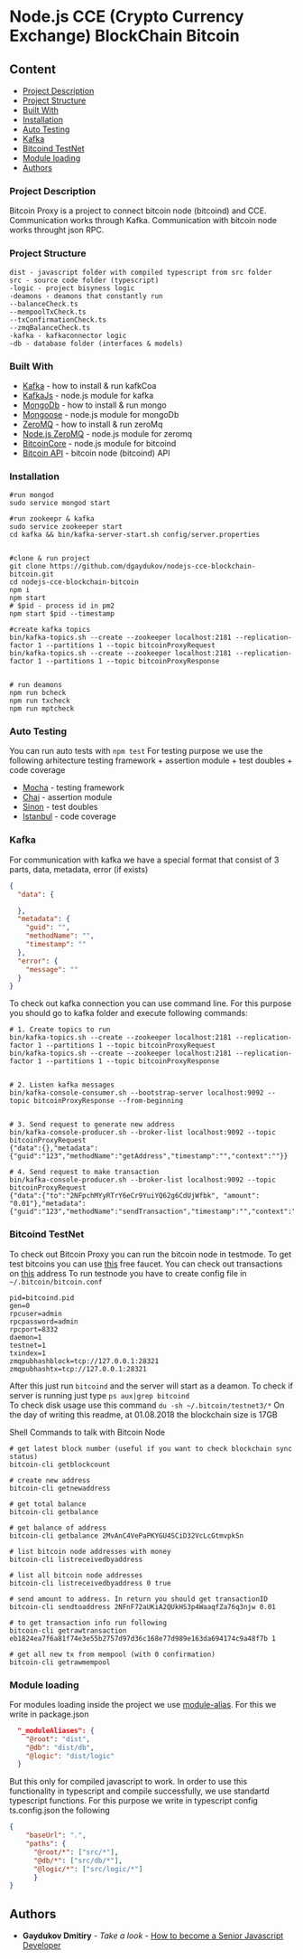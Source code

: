 # Node.js CCE (Crypto Currency Exchange) BlockChain Bitcoin 

## Content
* [Project Description](#project-description)
* [Project Structure](#project-structure)
* [Built With](#built-with)
* [Installation](#installation)
* [Auto Testing](#auto-testing)
* [Kafka](#kafka)
* [Bitcoind TestNet](#bitcoind-testnet)
* [Module loading](#module-loading)
* [Authors](#authors)

### Project Description
Bitcoin Proxy is a project to connect bitcoin node (bitcoind) and CCE. Communication works through Kafka. Communication with bitcoin node works
throught json RPC.

### Project Structure
```
dist - javascript folder with compiled typescript from src folder
src - source code folder (typescript)
-logic - project bisyness logic
-deamons - deamons that constantly run
--balanceCheck.ts
--mempoolTxCheck.ts
--txConfirmationCheck.ts
--zmqBalanceCheck.ts
-kafka - kafkaconnector logic
-db - database folder (interfaces & models)
```

### Built With

* [Kafka](https://kafka.apache.org/quickstart) - how to install & run kafkCoa
* [KafkaJs](https://www.npmjs.com/package/kafka-node) - node.js module for kafka
* [MongoDb](https://docs.mongodb.com/manual/tutorial/install-mongodb-on-ubuntu) - how to install & run mongo
* [Mongoose](https://www.npmjs.com/package/mongoose) - node.js module for mongoDb
* [ZeroMQ](http://zeromq.org) - how to install & run zeroMq
* [Node.js ZeroMQ](https://www.npmjs.com/package/zmq) - node.js module for zeromq
* [BitcoinCore](https://www.npmjs.com/package/bitcoin-core) - node.js module for bitcoind
* [Bitcoin API](https://en.bitcoin.it/wiki/Original_Bitcoin_client/API_calls_list) - bitcoin node (bitcoind) API

### Installation

```shell
#run mongod
sudo service mongod start

#run zookeepr & kafka
sudo service zookeeper start
cd kafka && bin/kafka-server-start.sh config/server.properties


#clone & run project
git clone https://github.com/dgaydukov/nodejs-cce-blockchain-bitcoin.git
cd nodejs-cce-blockchain-bitcoin
npm i
npm start
# $pid - process id in pm2
npm start $pid --timestamp

#create kafka topics
bin/kafka-topics.sh --create --zookeeper localhost:2181 --replication-factor 1 --partitions 1 --topic bitcoinProxyRequest
bin/kafka-topics.sh --create --zookeeper localhost:2181 --replication-factor 1 --partitions 1 --topic bitcoinProxyResponse


# run deamons
npm run bcheck
npm run txcheck
npm run mptcheck
```


### Auto Testing

You can run auto tests with `npm test`
For testing purpose we use the following arhitecture
testing framework + assertion module + test doubles + code coverage
* [Mocha](https://mochajs.org) - testing framework
* [Chai](http://www.chaijs.com) - assertion module
* [Sinon](http://sinonjs.org) - test doubles
* [Istanbul](https://github.com/gotwarlost/istanbul) - code coverage



### Kafka

For communication with kafka we have a special format that consist of 3 parts, data, metadata, error (if exists)
```json
{
  "data": {

  },
  "metadata": {
    "guid": "",
    "methodName": "",
    "timestamp": ""
  },
  "error": {
    "message": ""
  }
}
```

To check out kafka connection you can use command line. For this purpose you should go to kafka folder and execute following commands:

```shell
# 1. Create topics to run
bin/kafka-topics.sh --create --zookeeper localhost:2181 --replication-factor 1 --partitions 1 --topic bitcoinProxyRequest
bin/kafka-topics.sh --create --zookeeper localhost:2181 --replication-factor 1 --partitions 1 --topic bitcoinProxyResponse


# 2. Listen kafka messages
bin/kafka-console-consumer.sh --bootstrap-server localhost:9092 --topic bitcoinProxyResponse --from-beginning


# 3. Send request to generate new address
bin/kafka-console-producer.sh --broker-list localhost:9092 --topic bitcoinProxyRequest
{"data":{},"metadata":{"guid":"123","methodName":"getAddress","timestamp":"","context":""}}

# 4. Send request to make transaction
bin/kafka-console-producer.sh --broker-list localhost:9092 --topic bitcoinProxyRequest
{"data":{"to":"2NFpchMYyRTrY6eCr9YuiYQ62g6CdUjWfbk", "amount": "0.01"},"metadata":{"guid":"123","methodName":"sendTransaction","timestamp":"","context":""}}
```



### Bitcoind TestNet

To check out Bitcoin Proxy you can run the bitcoin node in testmode.
To get test bitcoins you can use [this](https://testnet.manu.backend.hamburg/faucet) free faucet.
You can check out transactions on [this](https://live.blockcypher.com/btc-testnet/tx/7eabc95193683097315a3716e8c08131a38e8717e63ff0845450d98063862670) address
To run testnode you have to create config file in `~/.bitcoin/bitcoin.conf`
```
pid=bitcoind.pid
gen=0
rpcuser=admin
rpcpassword=admin
rpcport=8332
daemon=1
testnet=1
txindex=1
zmqpubhashblock=tcp://127.0.0.1:28321
zmqpubhashtx=tcp://127.0.0.1:28321
```
After this just run `bitcoind` and the server will start as a deamon. To check if server is running just type `ps aux|grep bitcoind`    
To check disk usage use this command `du -sh ~/.bitcoin/testnet3/*`
On the day of writing this readme, at 01.08.2018 the blockchain size is 17GB

Shell Commands to talk with Bitcoin Node
```shell
# get latest block number (useful if you want to check blockchain sync status)
bitcoin-cli getblockcount

# create new address
bitcoin-cli getnewaddress

# get total balance
bitcoin-cli getbalance

# get balance of address
bitcoin-cli getbalance 2MvAnC4VePaPKYGU4SCiD32VcLcGtmvpkSn

# list bitcoin node addresses with money
bitcoin-cli listreceivedbyaddress 

# list all bitcoin node addresses
bitcoin-cli listreceivedbyaddress 0 true 

# send amount to address. In return you should get transactionID
bitcoin-cli sendtoaddress 2NFnF72aUKiA2QUkHS3p4WaaqfZa76q3njw 0.01

# to get transaction info run following
bitcoin-cli getrawtransaction eb1824ea7f6a81f74e3e55b2757d97d36c168e77d989e163da694174c9a48f7b 1

# get all new tx from mempool (with 0 confirmation)
bitcoin-cli getrawmempool
```



### Module loading

For modules loading inside the project we use [module-alias](https://www.npmjs.com/package/module-alias). For this we write in package.json
```json
  "_moduleAliases": {
    "@root": "dist",
    "@db": "dist/db",
    "@logic": "dist/logic"
  }
```
But this only for compiled javascript to work. In order to use this functionality in typescript and compile successfully, we use standartd
typescript functions. For this purpose we write in typescript config ts.config.json the following
```json
{
    "baseUrl": ".",
    "paths": {
      "@root/*": ["src/*"],
      "@db/*": ["src/db/*"],
      "@logic/*": ["src/logic/*"]
      }
}
```



## Authors

* **Gaydukov Dmitiry** - *Take a look* - [How to become a Senior Javascript Developer](https://github.com/dgaydukov/how-to-become-a-senior-js-developer)


